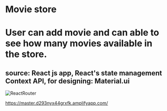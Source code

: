 # Movie store

# User can add movie and can able to see how many movies available in the store.

## source: React js app, React's state management Context API, for designing: Material.ui


![ReactRouter](https://user-images.githubusercontent.com/47625626/67570947-5a340300-f73b-11e9-9d62-41317d455d1d.gif)

https://master.d293nyx44grxfk.amplifyapp.com/

